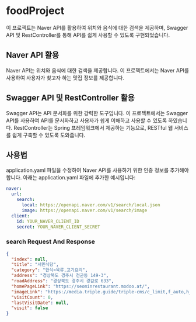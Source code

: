 
# foodProject

이 프로젝트는 Naver API를 활용하여 위치와 음식에 대한 검색을 제공하며, Swagger API 및 RestController를 통해 API를 쉽게 사용할 수 있도록 구현되었습니다.

## Naver API 활용

Naver API는 위치와 음식에 대한 검색을 제공합니다. 이 프로젝트에서는 Naver API를 사용하여 사용자가 찾고자 하는 맛집 정보를 제공합니다. 

## Swagger API 및 RestController 활용

Swagger API는 API 문서화를 위한 강력한 도구입니다. 이 프로젝트에서는 Swagger API를 사용하여 API를 문서화하고 사용자가 쉽게 이해하고 사용할 수 있도록 하였습니다. RestController는 Spring 프레임워크에서 제공하는 기능으로, RESTful 웹 서비스를 쉽게 구축할 수 있도록 도와줍니다.

## 사용법 

application.yaml 파일을 수정하여 Naver API를 사용하기 위한 인증 정보를 추가해야 합니다. 
아래는 application.yaml 파일에 추가한 예시입니다:

```yaml
naver:
  url:
    search:
      local: https://openapi.naver.com/v1/search/local.json
      image: https://openapi.naver.com/v1/search/image
  client:
    id: YOUR_NAVER_CLIENT_ID
    secret: YOUR_NAVER_CLIENT_SECRET
```

### search Request And Response

```json
{
  "index": null,
  "title": "서민식당",
  "category": "한식>육류,고기요리",
  "address": "경상북도 경주시 천군동 149-3",
  "roadAddress": "경상북도 경주시 경감로 633",
  "homePageLink": "https://seominrestaurant.modoo.at/",
  "imageLink": "https://media.triple.guide/triple-cms/c_limit,f_auto,h_1024,w_1024/8bdd0d17-2f57-44b7-b58c-0b8264c2ffe4.jpeg",
  "visitCount": 0,
  "lastVisitDate": null,
  "visit": false
}
```
